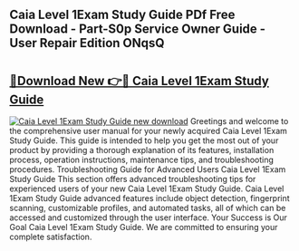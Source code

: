 ## Caia Level 1Exam Study Guide PDf Free Download - Part-S0p Service Owner Guide - User Repair Edition ONqsQ

# <h2><a href="http://bc78845.oget.top/?id=Caia+Level+1Exam+Study+Guide">🔗Download New 👉🔴 Caia Level 1Exam Study Guide</a></h2>

[![Caia Level 1Exam Study Guide new download](https://i.imgur.com/5g1atiW.png)](http://bc78845.oget.top/?id=Caia+Level+1Exam+Study+Guide)
Greetings and welcome to the comprehensive user manual for your newly acquired Caia Level 1Exam Study Guide. This guide is intended to help you get the most out of your product by providing a thorough explanation of its features, installation process, operation instructions, maintenance tips, and troubleshooting procedures. Troubleshooting Guide for Advanced Users Caia Level 1Exam Study Guide This section offers advanced troubleshooting tips for experienced users of your new Caia Level 1Exam Study Guide. Caia Level 1Exam Study Guide advanced features include object detection, fingerprint scanning, customizable profiles, and automated tasks, all of which can be accessed and customized through the user interface. Your Success is Our Goal Caia Level 1Exam Study Guide. We are committed to ensuring your complete satisfaction.
